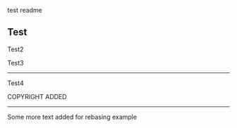 test readme


Test
-----------

Test2

Test3

----------------

Test4

COPYRIGHT ADDED

----------


Some more text added for rebasing example